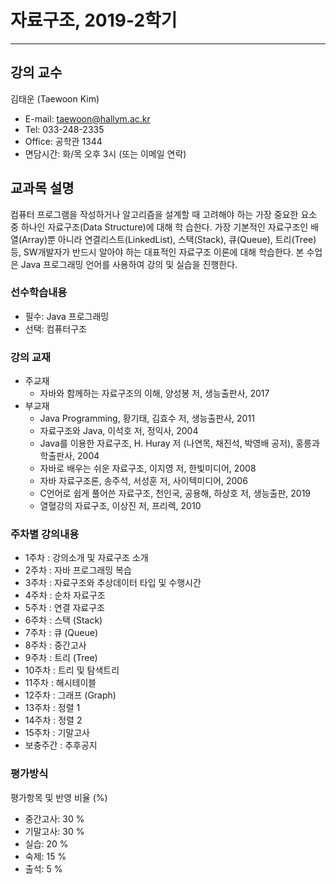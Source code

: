 # 자료구조, 2019-2학기
----

## 강의 교수
김태운 (Taewoon Kim)
* E-mail: taewoon@hallym.ac.kr
* Tel: 033-248-2335
* Office: 공학관 1344
* 면담시간: 화/목 오후 3시 (또는 이메일 연락)

## 교과목 설명
컴퓨터 프로그램을 작성하거나 알고리즘을 설계할 때 고려해야 하는 가장 중요한 요소 중 하나인 자료구조(Data Structure)에 대해 학
습한다. 가장 기본적인 자료구조인 배열(Array)뿐 아니라 연결리스트(LinkedList), 스택(Stack), 큐(Queue), 트리(Tree) 등, SW개발자가
반드시 알아야 하는 대표적인 자료구조 이론에 대해 학습한다. 본 수업은 Java 프로그래밍 언어를 사용하여 강의 및 실습을 진행한다.

### 선수학습내용
* 필수: Java 프로그래밍
* 선택: 컴퓨터구조

### 강의 교재
* 주교재
  * 자바와 함께하는 자료구조의 이해, 양성봉 저, 생능출판사, 2017
* 부교재
  * Java Programming, 황기태, 김효수 저, 생능출판사, 2011
  * 자료구조와 Java, 이석호 저, 정익사, 2004
  * Java를 이용한 자료구조, H. Huray 저 (나연목, 채진석, 박영배 공저), 홍릉과학출판사, 2004
  * 자바로 배우는 쉬운 자료구조, 이지영 저, 한빛미디어, 2008
  * 자바 자료구조론, 송주석, 서성훈 저, 사이텍미디어, 2006
  * C언어로 쉽게 풀어쓴 자료구조, 천인국, 공용해, 하상호 저, 생능출판, 2019
  * 열혈강의 자료구조, 이상진 저, 프리렉, 2010
  
### 주차별 강의내용
* 1주차 : 강의소개 및 자료구조 소개
* 2주차 : 자바 프로그래밍 복습
* 3주차 : 자료구조와 추상데이터 타입 및 수행시간
* 4주차 : 순차 자료구조
* 5주차 : 연결 자료구조
* 6주차 : 스택 (Stack)
* 7주차 : 큐 (Queue)
* 8주차 : 중간고사
* 9주차 : 트리 (Tree)
* 10주차 : 트리 및 탐색트리
* 11주차 : 해시테이블
* 12주차 : 그래프 (Graph)
* 13주차 : 정렬 1
* 14주차 : 정렬 2
* 15주차 : 기말고사
* 보충주간 : 추후공지
  
### 평가방식
평가항목 및 반영 비율 (%)
* 중간고사: 30 %
* 기말고사: 30 %
* 실습: 20 %
* 숙제: 15 %
* 출석: 5 %
